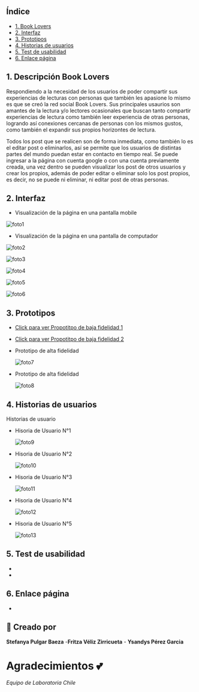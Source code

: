 ## Índice

* [1. Book Lovers](#1-Book-Lovers)
* [2. Interfaz](#3-Interfaz)
* [3. Prototipos](#4-Prototipos)
* [4. Historias de usuarios](#5-Historias-de-usuarios)
* [5. Test de usabilidad](#6-Test-de-usabilidad)
* [6. Enlace página](#7-Enlace-página)

## 1. Descripción Book Lovers

Respondiendo a la necesidad de los usuarios de poder compartir sus experiencias de lecturas con personas que también les apasione lo mismo es que se creó la red social Book Lovers. Sus principales usaurios son amantes de la lectura y/o lectores ocasionales que buscan tanto compartir experiencias de lectura como también leer experiencia de otras personas, logrando así conexiones cercanas de personas con los mismos gustos, como también el expandir sus propios horizontes de lectura. 

Todos los post que se realicen son de forma inmediata, como también lo es el editar post o eliminarlos, así se permite que los usuarios de distintas partes del mundo puedan estar en contacto en tiempo real. Se puede ingresar a la página con cuenta google o con una cuenta previamente creada, una vez dentro se pueden visualizar los post de otros usuarios y crear los propios, además de poder editar o eliminar solo los post propios, es decir, no se puede ni eliminar, ni editar post de otras personas. 

## 2. Interfaz

  * Visualización de la página en una pantalla mobile

  ![foto1](https://github.com/Fritza02/SCL018-social-network/blob/fritza1/src/imagesReadme/mobile.png?raw=true)

  * Visualización de la página en una pantalla de computador

  ![foto2](https://github.com/Fritza02/SCL018-social-network/blob/fritza1/src/imagesReadme/escritorioLogin.png?raw=true)
  
  ![foto3](https://github.com/Fritza02/SCL018-social-network/blob/fritza1/src/imagesReadme/escritorioMuro.png?raw=true)

  ![foto4](https://github.com/Fritza02/SCL018-social-network/blob/fritza1/src/imagesReadme/escritorioNewPost.png?raw=true)

  ![foto5](https://github.com/Fritza02/SCL018-social-network/blob/fritza1/src/imagesReadme/escritorioRegister.png?raw=true)

  ![foto6](https://github.com/Fritza02/SCL018-social-network/blob/fritza1/src/imagesReadme/mobile.png?raw=true)
 
## 3. Prototipos

 * [Click para ver Propotitpo de baja fidelidad 1](https://github.com/Fritza02/SCL018-social-network/blob/fritza1/src/imagesReadme/bajaFidelidad1.jpeg?raw=true )

 * [Click para ver Propotitpo de baja fidelidad 2](https://github.com/Fritza02/SCL018-social-network/blob/fritza1/src/imagesReadme/bajaFidelidad2.jpeg?raw=true )

* Prototipo de alta fidelidad

  ![foto7]( )

* Prototipo de alta fidelidad

  ![foto8]( )

## 4. Historias de usuarios

Historias de usuario 

* Hisoria de Usuario N°1

  ![foto9](https://github.com/Fritza02/SCL018-social-network/blob/fritza1/src/imagesReadme/historiaUsuario1.png?raw=true)

* Hisoria de Usuario N°2

  ![foto10](https://github.com/Fritza02/SCL018-social-network/blob/fritza1/src/imagesReadme/historiaUsuario2.png?raw=true)

* Hisoria de Usuario N°3

  ![foto11](https://github.com/Fritza02/SCL018-social-network/blob/fritza1/src/imagesReadme/historiaUsuario3.png?raw=true)

* Hisoria de Usuario N°4

  ![foto12](https://github.com/Fritza02/SCL018-social-network/blob/fritza1/src/imagesReadme/historiaUsuario4.png?raw=true)

* Hisoria de Usuario N°5

  ![foto13](https://github.com/Fritza02/SCL018-social-network/blob/fritza1/src/imagesReadme/historiaUsuario5.png?raw=true)

## 5. Test de usabilidad

* 

* 
## 6. Enlace página

* 
## :pencil: Creado por
**Stefanya Pulgar Baeza** -**Fritza Véliz Zirricueta** - **Ysandys Pérez Garcia**

# Agradecimientos :two_hearts:
_Equipo de Laboratoria Chile_
